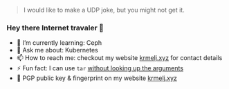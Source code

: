 > I would like to make a UDP joke, but you might not get it.

### Hey there Internet travaler 👋
- 🌱 I’m currently learning: Ceph
- 💬 Ask me about: Kubernetes
- 📫 How to reach me: checkout my website [krmelj.xyz](https://krmelj.xyz) for contact details
- ⚡ Fun fact: I can use `tar` [without looking up the arguments](https://xkcd.com/1168/)
- 🔐 PGP public key & fingerprint on my website [krmelj.xyz](https://krmelj.xyz)
